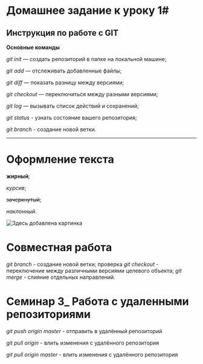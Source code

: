 # Домашнее задание к уроку 1# 
## Инструкция по работе с GIT ##

**Основные команды**

*git init* — создать репозиторий в папке на локальной машине;

*git add* — отслеживать добавленные файлы;

*git diff* — показать разницу между версиями;

*git checkout* — переключиться между разными версиями;

*git log* — вызывать список действий и сохранений;

*git status* - узнать состояние вашего репозитория;

*git branch* - создание новой ветки.

***

# Оформление текста #

**жирный**;

*курсив*;

~~зачеркнутый~~;

_наклонный_.

![Здесь добавлена картинка](/0123.jpg)

# Совместная работа #

*git branch*  - создание новой ветки; проверка
*git checkout* - переключение между различными версиями целевого объекта;
*git merge* - слияние отдельных направлений.

# Семинар 3_ Работа с удаленными репозиториями

*git push origin master* - отправить в удалённый репозиторий

*git pull origin* - влить изменения с удалённого репозитория

*git pull origin master* - влить изменения с удалённого репозитория
